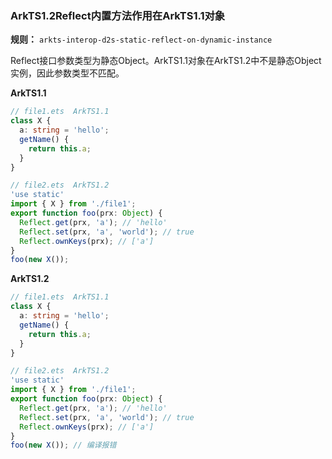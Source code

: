 ### ArkTS1.2Reflect内置方法作用在ArkTS1.1对象

**规则：** `arkts-interop-d2s-static-reflect-on-dynamic-instance`

Reflect接口参数类型为静态Object。ArkTS1.1对象在ArkTS1.2中不是静态Object实例，因此参数类型不匹配。

**ArkTS1.1**
```typescript
// file1.ets  ArkTS1.1
class X {
  a: string = 'hello';
  getName() {
    return this.a;
  }
}

// file2.ets  ArkTS1.2
'use static'
import { X } from './file1';
export function foo(prx: Object) {
  Reflect.get(prx, 'a'); // 'hello'
  Reflect.set(prx, 'a', 'world'); // true
  Reflect.ownKeys(prx); // ['a']
}
foo(new X());
```

**ArkTS1.2**
```typescript
// file1.ets  ArkTS1.1
class X {
  a: string = 'hello';
  getName() {
    return this.a;
  }
}

// file2.ets  ArkTS1.2
'use static'
import { X } from './file1';
export function foo(prx: Object) {
  Reflect.get(prx, 'a'); // 'hello'
  Reflect.set(prx, 'a', 'world'); // true
  Reflect.ownKeys(prx); // ['a']
}
foo(new X()); // 编译报错
```